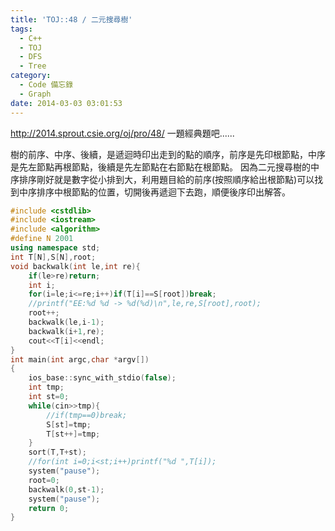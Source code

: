 ```yaml
---
title: 'TOJ::48 / 二元搜尋樹'
tags:
  - C++
  - TOJ
  - DFS
  - Tree
category:
  - Code 備忘錄
  - Graph
date: 2014-03-03 03:01:53
---
```



http://2014.sprout.csie.org/oj/pro/48/
一題經典題吧......

<!--more-->

樹的前序、中序、後續，是遞迴時印出走到的點的順序，前序是先印根節點，中序是先左節點再根節點，後續是先左節點在右節點在根節點。
因為二元搜尋樹的中序排序剛好就是數字從小排到大，利用題目給的前序(按照順序給出根節點)可以找到中序排序中根節點的位置，切開後再遞迴下去跑，順便後序印出解答。



``` c++
#include <cstdlib>
#include <iostream>
#include <algorithm>
#define N 2001
using namespace std;
int T[N],S[N],root;
void backwalk(int le,int re){
    if(le>re)return;
    int i;
    for(i=le;i<=re;i++)if(T[i]==S[root])break;
    //printf("EE:%d %d -> %d(%d)\n",le,re,S[root],root);
    root++;
    backwalk(le,i-1);
    backwalk(i+1,re);
    cout<<T[i]<<endl;
}
int main(int argc,char *argv[])
{
    ios_base::sync_with_stdio(false);
    int tmp;
    int st=0;
    while(cin>>tmp){
        //if(tmp==0)break;
        S[st]=tmp;
        T[st++]=tmp;
    }
    sort(T,T+st);
    //for(int i=0;i<st;i++)printf("%d ",T[i]);
    system("pause");
    root=0;
    backwalk(0,st-1);
    system("pause");
    return 0;
}
```